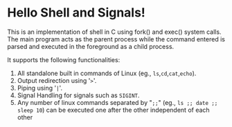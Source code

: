 # Hello Shell and Signals!

This is an implementation of shell in C using fork() and exec() system calls. The main program acts as the parent process while the command entered is parsed and executed in the foreground as a child process.

It supports the following functionalities:

1. All standalone built in commands of Linux (eg., `ls`,`cd`,`cat`,`echo`).
2. Output redirection using '`>`'. 
3. Piping using '`|`'.
4. Signal Handling for signals such as `SIGINT`.
5. Any number of linux commands separated by "`;;`" (eg., `ls ;; date ;; sleep 10`) can be executed one after the other independent of each other
